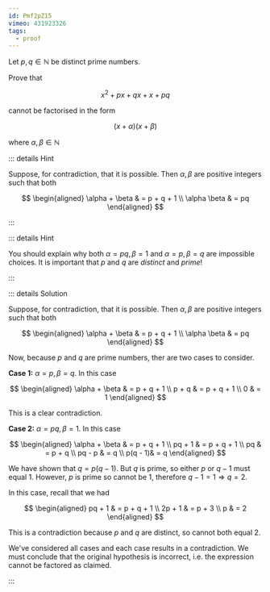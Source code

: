 ```yaml
---
id: Pmf2pZ15
vimeo: 431923326
tags:
  - proof
---
```


Let $p,q \in \mathbb{N}$ be distinct prime numbers.

Prove that

$$
x^2 + px + qx + x + pq
$$

cannot be factorised in the form

$$
(x + \alpha)(x + \beta)
$$

where $\alpha, \beta \in \mathbb{N}$

::: details Hint

Suppose, for contradiction, that it is possible. Then $\alpha, \beta$ are
positive integers such that both

$$
\begin{aligned}
\alpha + \beta & = p + q + 1 \\
\alpha \beta & = pq
\end{aligned}
$$

:::

::: details Hint

You should explain why both $\alpha = pq, \, \beta = 1$ and
$\alpha = p, \, \beta = q$ are impossible choices. It is important that $p$ and
$q$ are _distinct_ and _prime_!

:::

::: details Solution

Suppose, for contradiction, that it is possible. Then $\alpha, \beta$ are
positive integers such that both

$$
\begin{aligned}
\alpha + \beta & = p + q + 1 \\
\alpha \beta & = pq
\end{aligned}
$$

Now, because $p$ and $q$ are prime numbers, ther are two cases to consider.

**Case 1:** $\alpha = p, \beta = q$. In this case

$$
\begin{aligned}
\alpha + \beta & = p + q + 1 \\
p + q & = p + q + 1 \\
0 & = 1
\end{aligned}
$$

This is a clear contradiction.

**Case 2:** $\alpha = pq, \beta = 1$. In this case

$$
\begin{aligned}
\alpha + \beta & = p + q + 1 \\
pq + 1 & = p + q + 1 \\
pq & = p + q \\
pq - p & = q \\
p(q - 1)& = q
\end{aligned}
$$

We have shown that $q = p(q - 1)$. But $q$ is prime, so either $p$ or $q - 1$
must equal $1$. However, $p$ is prime so cannot be $1$, therefore
$q - 1 = 1 \Rightarrow q = 2$.

In this case, recall that we had

$$
\begin{aligned}
pq + 1 & = p + q + 1 \\
2p + 1 & = p + 3 \\
p & = 2
\end{aligned}
$$

This is a contradiction because $p$ and $q$ are distinct, so cannot both equal
$2$.

We've considered all cases and each case results in a contradiction. We must
conclude that the original hypothesis is incorrect, i.e. the expression cannot
be factored as claimed.

:::
